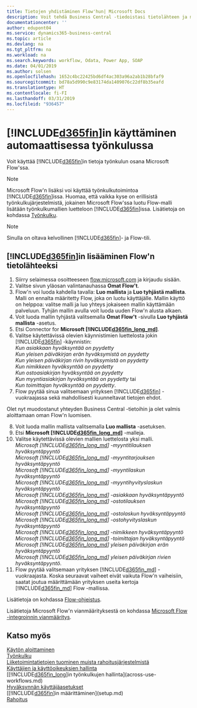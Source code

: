 ```yaml
---
title: Tietojen yhdistäminen Flow'hun| Microsoft Docs
description: Voit tehdä Business Central -tiedoistasi tietolähteen ja määrittää verkkopalveluidesi OData-osoitteen, jolla rakennat automaattisen työkulun.
documentationcenter: ''
author: edupont04
ms.service: dynamics365-business-central
ms.topic: article
ms.devlang: na
ms.tgt_pltfrm: na
ms.workload: na
ms.search.keywords: workflow, Odata, Power App, SOAP
ms.date: 04/01/2019
ms.author: solsen
ms.openlocfilehash: 1652c4bc22425bd6df4ac303a96a2ab1b28bfaf9
ms.sourcegitcommit: bd78a5d990c9e83174da1409076c22df8b35eafd
ms.translationtype: HT
ms.contentlocale: fi-FI
ms.lasthandoff: 03/31/2019
ms.locfileid: "936457"
---
```

# <a name="using-included365finincludesd365finmdmd-in-an-automated-workflow"></a>[!INCLUDE[d365fin](includes/d365fin_md.md)]in käyttäminen automaattisessa työnkulussa
Voit käyttää [!INCLUDE[d365fin](includes/d365fin_md.md)]in tietoja työnkulun osana Microsoft Flow'ssa.

> [!NOTE]
> Microsoft Flow'n lisäksi voi käyttää työnkulkutoimintoa [!INCLUDE[d365fin](includes/d365fin_md.md)]issa. Huomaa, että vaikka kyse on erillisistä työnkulkujärjestelmistä, jokainen Microsoft Flow'ssa luotu Flow-malli lisätään työnkulkumallien luetteloon [!INCLUDE[d365fin](includes/d365fin_md.md)]issa. Lisätietoja on kohdassa [Työnkulku](across-workflow.md).  

> [!NOTE]  
>   Sinulla on oltava kelvollinen [!INCLUDE[d365fin](includes/d365fin_md.md)]- ja Flow-tili.  

## <a name="to-add-included365finincludesd365finmdmd-as-a-data-source-in-flow"></a>[!INCLUDE[d365fin](includes/d365fin_md.md)]in lisääminen Flow'n tietolähteeksi
1. Siirry selaimessa osoitteeseen [flow.microsoft.com](https://flow.microsoft.com/en-us/) ja kirjaudu sisään.
2. Valitse sivun yläosan valintanauhassa **Omat Flow't**.
3. Flow'n voi luoda kahdella tavalla: **Luo mallista** ja **Luo tyhjästä mallista**. Malli on ennalta määritetty Flow, joka on luotu käyttäjälle.  Mallin käyttö on helppoa: valitse malli ja luo yhteys jokaiseen mallin käyttämään palveluun. Tyhjän mallin avulla voit luoda uuden Flow'n alusta alkaen.
4. Voit luoda mallin tyhjästä valitsemalla **Omat Flow't** -sivulla **Luo tyhjästä mallista** -asetus.
5. Etsi Connector for **Microsoft [!INCLUDE[d365fin_long_md](includes/d365fin_long_md.md)]**.
6. Valitse käytettävissä olevien käynnistimien luettelosta jokin [!INCLUDE[d365fin](includes/d365fin_md.md)] -käynnistin:  
    *Kun asiakkaan hyväksyntää on pyydetty*  
    *Kun yleisen päiväkirjan erän hyväksymistä on pyydetty*  
    *Kun yleisen päiväkirjan rivin hyväksymistä on pyydetty*  
    *Kun nimikkeen hyväksyntää on pyydetty*  
    *Kun ostoasiakirjan hyväksyntää on pyydetty*  
    *Kun myyntiasiakirjan hyväksyntää on pyydetty* tai  
    *Kun toimittajan hyväksyntää on pyydetty*.
7. Flow pyytää sinua valitsemaan yrityksen [!INCLUDE[d365fin](includes/d365fin_md.md)] -vuokraajassa sekä mahdollisesti kuunneltavat tietojen ehdot.

Olet nyt muodostanut yhteyden Business Central -tietoihin ja olet valmis aloittamaan oman Flow'n luomisen.

8. Voit luoda mallin mallista valitsemalla **Luo mallista** -asetuksen.
9. Etsi **Microsoft [!INCLUDE[d365fin_long_md](includes/d365fin_long_md.md)]** -malleja.
10. Valitse käytettävissä olevien mallien luettelosta yksi malli.  
    *Microsoft [!INCLUDE[d365fin_long_md](includes/d365fin_long_md.md)] -myyntitilauksen hyväksyntäpyyntö*  
    *Microsoft [!INCLUDE[d365fin_long_md](includes/d365fin_long_md.md)] -myyntitarjouksen hyväksyntäpyyntö*  
    *Microsoft [!INCLUDE[d365fin_long_md](includes/d365fin_long_md.md)] -myyntilaskun hyväksyntäpyyntö*  
    *Microsoft [!INCLUDE[d365fin_long_md](includes/d365fin_long_md.md)] -myyntihyvityslaskun hyväksyntäpyyntö*  
    *Microsoft [!INCLUDE[d365fin_long_md](includes/d365fin_long_md.md)] -asiakkaan hyväksyntäpyyntö*  
    *Microsoft [!INCLUDE[d365fin_long_md](includes/d365fin_long_md.md)] -ostotilauksen hyväksyntäpyyntö*  
    *Microsoft [!INCLUDE[d365fin_long_md](includes/d365fin_long_md.md)] -ostolaskun hyväksyntäpyyntö*  
    *Microsoft [!INCLUDE[d365fin_long_md](includes/d365fin_long_md.md)] -ostohyvityslaskun hyväksyntäpyyntö*  
    *Microsoft [!INCLUDE[d365fin_long_md](includes/d365fin_long_md.md)] -nimikkeen hyväksyntäpyyntö*  
    *Microsoft [!INCLUDE[d365fin_long_md](includes/d365fin_long_md.md)] -toimittajan hyväksyntäpyyntö*  
    *Microsoft [!INCLUDE[d365fin_long_md](includes/d365fin_long_md.md)] yleisen päiväkirjan erän hyväksyntäpyyntö*  
    *Microsoft [!INCLUDE[d365fin_long_md](includes/d365fin_long_md.md)] yleisen päiväkirjan rivien hyväksyntäpyyntö*.  
11. Flow pyytää valitsemaan yrityksen [!INCLUDE[d365fin_md](includes/d365fin_md.md)] -vuokraajasta. Koska seuraavat vaiheet eivät vaikuta Flow'n vaiheisiin, saatat joutua määrittämään yrityksen useita kertoja [!INCLUDE[d365fin_md](includes/d365fin_md.md)] Flow -mallissa.

Lisätietoja on kohdassa [Flow-ohjeistus](https://docs.microsoft.com/en-us/flow/getting-started).

Lisätietoja Microsoft Flow'n vianmäärityksestä on kohdassa [Microsoft Flow -integroinnin vianmääritys](across-troubleshooting-how-use-financials-data-source-flow.md).

## <a name="see-also"></a>Katso myös
[Käytön aloittaminen](product-get-started.md)  
[Työnkulku](across-workflow.md)  
[Liiketoimintatietojen tuominen muista rahoitusjärjestelmistä](across-import-data-configuration-packages.md)  
[Käyttäjien ja käyttöoikeuksien hallinta](ui-how-users-permissions.md)   
[[!INCLUDE[d365fin_long](includes/d365fin_long_md.md)]in työnkulkujen hallinta](across-use-workflows.md)  
[Hyväksynnän käyttäjäasetukset](across-how-to-set-up-approval-users.md)  
[[!INCLUDE[d365fin](includes/d365fin_md.md)]in määrittäminen](setup.md)  
[Rahoitus](finance.md)  
